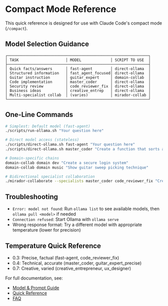 # Compact Mode Reference

This quick reference is designed for use with Claude Code's compact mode (`/compact`).

## Model Selection Guidance

```
┌───────────────────────────────────────────────────────────────┐
│ TASK                     │ MODEL             │ SCRIPT TO USE  │
├───────────────────────────────────────────────────────────────┤
│ Quick facts/answers      │ fast-agent        │ direct-ollama  │
│ Structured information   │ fast_agent_focused│ direct-ollama  │
│ Guitar instruction       │ guitar_expert     │ domain-collab  │
│ Code implementation      │ master_coder      │ direct-ollama  │
│ Security review          │ code_reviewer_fix │ direct-ollama  │
│ Business ideas           │ creative_entrep   │ direct-ollama  │
│ Multi-specialist collab  │ (varies)          │ mirador-collab │
└───────────────────────────────────────────────────────────────┘
```

## One-Line Commands

```bash
# Simplest: Default model (fast-agent)
./scripts/run-ollama.sh "Your question here"

# Direct model access (stateless)
./scripts/direct-ollama.sh fast-agent "Your question here"
./scripts/direct-ollama.sh master_coder "Create a function that sorts a list"

# Domain-specific chains
domain-collab domain dev "Create a secure login system"
domain-collab domain music "Show guitar sweep picking technique"

# Bidirectional specialist collaboration
./mirador-collaborate --specialists master_coder code_reviewer_fix "Create a function"
```

## Troubleshooting

- `Error: model not found`: Run `ollama list` to see available models, then `ollama pull <model>` if needed
- `Connection refused`: Start Ollama with `ollama serve`
- Wrong response format: Try a different model with appropriate temperature (lower for precision)

## Temperature Quick Reference

- 0.3: Precise, factual (fast-agent, code_reviewer_fix)
- 0.4: Technical, accurate (master_coder, guitar_expert_precise)
- 0.7: Creative, varied (creative_entrepreneur, ux_designer)

For full documentation, see:
- [Model & Prompt Guide](docs/ollama/MODEL_PROMPT_GUIDE.md)
- [Quick Reference](docs/ollama/ONE_PAGE_REFERENCE.md)
- [FAQ](docs/ollama/OLLAMA_FAQ.md)
